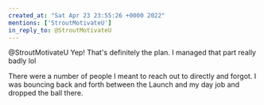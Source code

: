 ```yaml
---
created_at: "Sat Apr 23 23:55:26 +0000 2022"
mentions: ['StroutMotivateU']
in_reply_to: @StroutMotivateU
---
```


@StroutMotivateU Yep! That's definitely the plan. I managed that part really badly lol

There were a number of people I meant to reach out to directly and forgot. I was bouncing back and forth between the Launch and my day job and dropped the ball there.